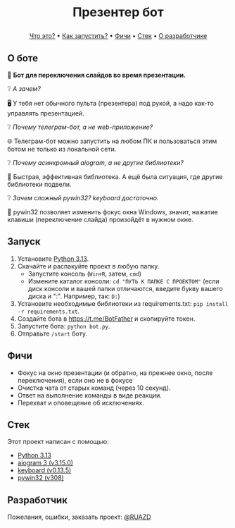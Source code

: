 # <p align="center">Презентер бот</p>

<p align="center">
  <a href="#О боте">Что это?</a> •
  <a href="#Запуск">Как запустить?</a> •
  <a href="#Фичи">Фичи</a> •
  <a href="#Стек">Стек</a> •
  <a href="#Разработчик">О разработчике</a>
</p>


## О боте

🤖 **Бот для переключения слайдов во время презентации.**

❔ *А зачем?*

🖥 У тебя нет обычного пульта (презентера) под рукой,
а надо как-то управлять презентацией.

❔ *Почему телеграм-бот, а не web-приложение?*

🌐 Телеграм-бот можно запустить на любом ПК
и пользоваться этим ботом не только из локальной сети.

❔ *Почему асинхронный aiogram, а не другие библиотеки?*

🍎 Быстрая, эффективная библиотека. А ещё была ситуация, где другие библиотеки подвели.

❔ *Зачем сложный pywin32? keyboard достаточно.*

🧐 pywin32 позволяет изменить фокус окна Windows, значит, нажатие клавиши
(переключение слайда) произойдёт в нужном окне.


## Запуск

1. Установите
[Python 3.13](https://www.python.org/downloads/release/python-3130/).
2. Скачайте и распакуйте проект в любую папку.
   - Запустите консоль (`Win+R`, затем, `cmd`)
   - Измените каталог консоли: `cd "ПУТЬ К ПАПКЕ С ПРОЕКТОМ"`
(если диск консоли и вашей папки отличаются, введите букву вашего диска и ":". Например, так: `D:`)
2. Установите необходимые библиотеки из requirements.txt: ```pip install -r requirements.txt```.
3. Создайте бота в https://t.me/BotFather и скопируйте токен.
4. Запустите бота: ```python bot.py```.
5. Отправьте `/start` боту.


## Фичи

- Фокус на окно презентации (и обратно, на прежнее окно, после переключения),
если оно не в фокусе
- Очистка чата от старых команд (через 10 секунд).
- Ответ на выполнение команды в виде реакции.
- Перехват и оповещение об исключениях.


## Стек

Этот проект написан с помощью:
- [Python 3.13](https://www.python.org/downloads/release/python-3130)
- [aiogram 3 (v3.15.0)](https://docs.aiogram.dev/en/stable)
- [keyboard (v0.13.5)](https://pypi.org/project/keyboard)
- [pywin32 (v308)](https://pypi.org/project/pywin32/)


## Разработчик

Пожелания, ошибки, заказать проект: [@RUAZD](https://t.me/ruazd)
